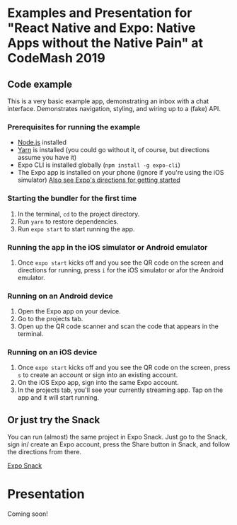 # Examples and Presentation for "React Native and Expo: Native Apps without the Native Pain" at CodeMash 2019

## Code example
This is a very basic example app, demonstrating an inbox with a chat interface. Demonstrates navigation, styling, and wiring up to a (fake) API.

### Prerequisites for running the example
* [Node.js](https://nodejs.org/en/) installed
* [Yarn](https://yarnpkg.com/en/) is installed (you could go without it, of course, but directions assume you have it)
* Expo CLI is installed globally (`npm install -g expo-cli`)
* The Expo app is installed on your phone (ignore if you're using the iOS simulator)
[Also see Expo's directions for getting started](https://expo.io/learn)

### Starting the bundler for the first time
1. In the terminal, `cd` to the project directory.
2. Run `yarn` to restore dependencies.
3. Run `expo start` to start running the app.

### Running the app in the iOS simulator or Android emulator
1. Once `expo start` kicks off and you see the QR code on the screen and directions for running, press `i` for the iOS simulator or `a`for the Android emulator.

### Running on an Android device
1. Open the Expo app on your device.
2. Go to the projects tab.
3. Open up the QR code scanner and scan the code that appears in the terminal.

### Running on an iOS device
1. Once `expo start` kicks off and you see the QR code on the screen, press `s` to create an account or sign into an existing account.
2. On the iOS Expo app, sign into the same Expo account.
3. In the projects tab, you'll see your currently streaming app. Tap on the app and it will start running.

## Or just try the Snack
You can run (almost) the same project in Expo Snack. Just go to the Snack, sign in/ create an Expo account, press the Share button in Snack, and follow the directions from there.

[Expo Snack](https://snack.expo.io/@llamaluvr/codemash-2019-example)

# Presentation

Coming soon!
